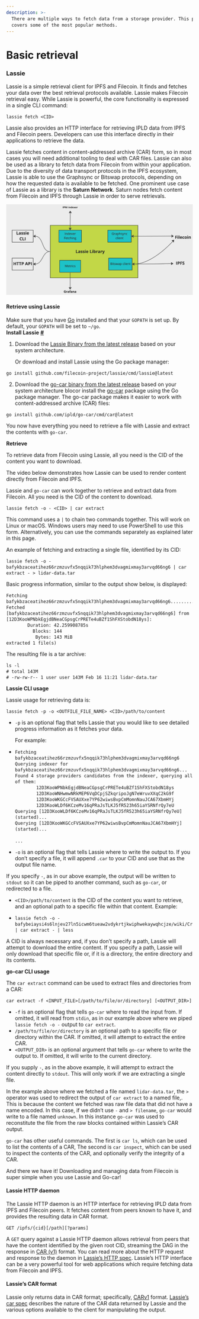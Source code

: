```yaml
---
description: >-
  There are multiple ways to fetch data from a storage provider. This pages
  covers some of the most popular methods.
---
```


# Basic retrieval

### Lassie

Lassie is a simple retrieval client for IPFS and Filecoin. It finds and fetches your data over the best retrieval protocols available. Lassie makes Filecoin retrieval easy. While Lassie is powerful, the core functionality is expressed in a single CLI command:

```shell
lassie fetch <CID>
```

Lassie also provides an HTTP interface for retrieving IPLD data from IPFS and Filecoin peers. Developers can use this interface directly in their applications to retrieve the data.

Lassie fetches content in content-addressed archive (CAR) form, so in most cases you will need additional tooling to deal with CAR files. Lassie can also be used as a library to fetch data from Filecoin from within your application. Due to the diversity of data transport protocols in the IPFS ecosystem, Lassie is able to use the Graphsync or Bitswap protocols, depending on how the requested data is available to be fetched. One prominent use case of Lassie as a library is the **Saturn Network**. Saturn nodes fetch content from Filecoin and IPFS through Lassie in order to serve retrievals.

![Lassie Architecture](../../.gitbook/assets/basics-how-retrieval-works-basic-retrieval-lassie-library.webp)

#### Retrieve using Lassie

Make sure that you have [Go](https://go.dev/) installed and that your `GOPATH` is set up. By default, your `GOPATH` will be set to `~/go`.\
**Install Lassie** [**#**](https://docs.filecoin.io/basics/how-retrieval-works/basic-retrieval/#install-lassie)

1.  Download the [Lassie Binary from the latest release](https://github.com/filecoin-project/lassie/releases/latest) based on your system architecture.

    Or download and install Lassie using the Go package manager:

```
go install github.com/filecoin-project/lassie/cmd/lassie@latest
```

2. Download the [go-car binary from the latest release](https://github.com/ipld/go-car/releases/latest) based on your system architecture blocor install the [go-car](https://github.com/ipld/go-car) package using the Go package manager. The go-car package makes it easier to work with content-addressed archive (CAR) files:

```
go install github.com/ipld/go-car/cmd/car@latest
```

You now have everything you need to retrieve a file with Lassie and extract the contents with `go-car`.

**Retrieve**

To retrieve data from Filecoin using Lassie, all you need is the CID of the content you want to download.

The video below demonstrates how Lassie can be used to render content directly from Filecoin and IPFS.

Lassie and `go-car` can work together to retrieve and extract data from Filecoin. All you need is the CID of the content to download.

```shell
lassie fetch -o - <CID> | car extract
```

This command uses a `|` to chain two commands together. This will work on Linux or macOS. Windows users may need to use PowerShell to use this form. Alternatively, you can use the commands separately as explained later in this page.

An example of fetching and extracting a single file, identified by its CID:

```shell
lassie fetch -o - bafykbzaceatihez66rzmzuvfx5nqqik73hlphem3dvagmixmay3arvqd66ng6 | car extract - > lidar-data.tar
```

Basic progress information, similar to the output show below, is displayed:

```plaintext
Fetching bafykbzaceatihez66rzmzuvfx5nqqik73hlphem3dvagmixmay3arvqd66ng6................................................................................................................................................
Fetched [bafykbzaceatihez66rzmzuvfx5nqqik73hlphem3dvagmixmay3arvqd66ng6] from [12D3KooWPNbkEgjdBNeaCGpsgCrPRETe4uBZf1ShFXStobdN18ys]:
        Duration: 42.259908785s
          Blocks: 144
           Bytes: 143 MiB
extracted 1 file(s)
```

The resulting file is a tar archive:

```shell
ls -l
# total 143M
# -rw-rw-r-- 1 user user 143M Feb 16 11:21 lidar-data.tar
```

**Lassie CLI usage**

Lassie usage for retrieving data is:

```shell
lassie fetch -p -o <OUTFILE_FILE_NAME> <CID>/path/to/content
```

*   `-p` is an optional flag that tells Lassie that you would like to see detailed progress information as it fetches your data.

    For example:
* ```plaintext
  Fetching bafykbzaceatihez66rzmzuvfx5nqqik73hlphem3dvagmixmay3arvqd66ng6
  Querying indexer for bafykbzaceatihez66rzmzuvfx5nqqik73hlphem3dvagmixmay3arvqd66ng6...
  Found 4 storage providers candidates from the indexer, querying all of them:
          12D3KooWPNbkEgjdBNeaCGpsgCrPRETe4uBZf1ShFXStobdN18ys
          12D3KooWNHwmwNRkMEP6VqDCpjSZkqripoJgN7eWruvXXqC2kG9f
          12D3KooWKGCcFVSAUXxe7YP62wiwsBvpCmMomnNauJCA67XbmHYj
          12D3KooWLDf6KCzeMv16qPRaJsTLKJ5fR523h65iaYSRNfrQy7eU
  Querying [12D3KooWLDf6KCzeMv16qPRaJsTLKJ5fR523h65iaYSRNfrQy7eU] (started)...
  Querying [12D3KooWKGCcFVSAUXxe7YP62wiwsBvpCmMomnNauJCA67XbmHYj] (started)...

  ...
  ```
* `-o` is an optional flag that tells Lassie where to write the output to. If you don’t specify a file, it will append `.car` to your CID and use that as the output file name.

If you specify `-`, as in our above example, the output will be written to `stdout` so it can be piped to another command, such as `go-car`, or redirected to a file.

* `<CID>/path/to/content` is the CID of the content you want to retrieve, and an optional path to a specific file within that content. Example:
* ```shell
  lassie fetch -o - bafybeiaysi4s6lnjev27ln5icwm6tueaw2vdykrtjkwiphwekaywqhcjze/wiki/Cryptographic_hash_function | car extract - | less
  ```

A CID is always necessary and, if you don’t specify a path, Lassie will attempt to download the entire content. If you specify a path, Lassie will only download that specific file or, if it is a directory, the entire directory and its contents.

**go-car CLI usage**

The `car extract` command can be used to extract files and directories from a CAR:

```shell
car extract -f <INPUT_FILE>[/path/to/file/or/directory] [<OUTPUT_DIR>]
```

* `-f` is an optional flag that tells `go-car` where to read the input from. If omitted, it will read from `stdin`, as in our example above where we piped `lassie fetch -o -` output to `car extract`.
* `/path/to/file/or/directory` is an optional path to a specific file or directory within the CAR. If omitted, it will attempt to extract the entire CAR.
* `<OUTPUT_DIR>` is an optional argument that tells `go-car` where to write the output to. If omitted, it will write to the current directory.

If you supply `-`, as in the above example, it will attempt to extract the content directly to `stdout`. This will only work if we are extracting a single file.

In the example above where we fetched a file named `lidar-data.tar`, the `>` operator was used to redirect the output of `car extract` to a named file,. This is because the content we fetched was raw file data that did not have a name encoded. In this case, if we didn’t use `-` and `> filename`, `go-car` would write to a file named `unknown`. In this instance `go-car` was used to reconstitute the file from the raw blocks contained within Lassie’s CAR output.

`go-car` has other useful commands. The first is `car ls`, which can be used to list the contents of a CAR, The second is `car inspect`, which can be used to inspect the contents of the CAR, and optionally verify the integrity of a CAR.

And there we have it! Downloading and managing data from Filecoin is super simple when you use Lassie and Go-car!

#### Lassie HTTP daemon

The Lassie HTTP daemon is an HTTP interface for retrieving IPLD data from IPFS and Filecoin peers. It fetches content from peers known to have it, and provides the resulting data in CAR format.

```shell
GET /ipfs/{cid}[/path][?params]
```

A `GET` query against a Lassie HTTP daemon allows retrieval from peers that have the content identified by the given root CID, streaming the DAG in the response in [CAR (v1)](https://ipld.io/specs/transport/car/carv1/) format. You can read more about the HTTP request and response to the daemon in [Lassie’s HTTP spec](https://github.com/filecoin-project/lassie/blob/main/docs/HTTP\_SPEC.md). Lassie’s HTTP interface can be a very powerful tool for web applications which require fetching data from Filecoin and IPFS.

#### Lassie’s CAR format

Lassie only returns data in CAR format; specifically, [CARv1](https://ipld.io/specs/transport/car/carv1/) format. [Lassie’s car spec](https://github.com/filecoin-project/lassie/blob/main/docs/CAR.md) describes the nature of the CAR data returned by Lassie and the various options available to the client for manipulating the output.
